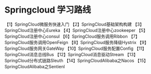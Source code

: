 # Springcloud 学习路线
【1】SpringCloud微服务快速入门
【2】SpringCloud基础架构构建
【3】SpringCloud注册中心Eureka
【4】SpringCloud注册中心zookeeper
【5】SpringCloud注册中心consul
【6】SpringCloud服务调用Ribbon
【7】SpringCloud服务调用OpenFeign
【8】SpringCloud服务降级Hystrix
【9】SpringCloud服务网关GateWay
【10】SpringCloud服务配置Config
【11】SpringCloud消息总线Bus
【12】SpringCloud消息驱动Stream
【13】SpringCloud分布式链路Sleuth
【14】SpringCloudAlibaba之Nacos
【15】SpringCloudAlibaba之Sentienl
